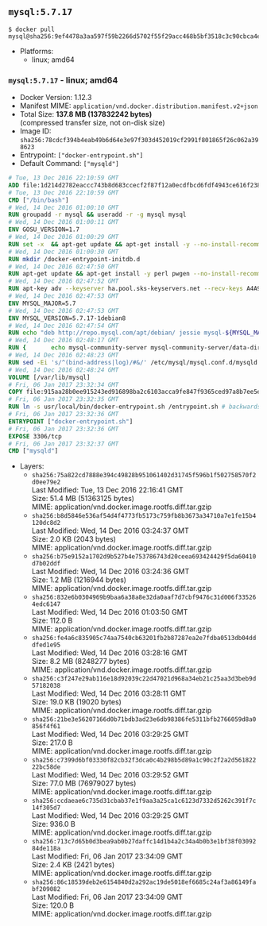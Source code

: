 ## `mysql:5.7.17`

```console
$ docker pull mysql@sha256:9ef4478a3aa597f59b2266d5702f55f29acc468b5bf3518c3c90cbca4e243823
```

-	Platforms:
	-	linux; amd64

### `mysql:5.7.17` - linux; amd64

-	Docker Version: 1.12.3
-	Manifest MIME: `application/vnd.docker.distribution.manifest.v2+json`
-	Total Size: **137.8 MB (137832242 bytes)**  
	(compressed transfer size, not on-disk size)
-	Image ID: `sha256:78cdcf394b4eab49b6d64e3e97f303d452019cf2991f801865f26c062a398623`
-	Entrypoint: `["docker-entrypoint.sh"]`
-	Default Command: `["mysqld"]`

```dockerfile
# Tue, 13 Dec 2016 22:10:59 GMT
ADD file:1d214d2782eaccc743b8d683ccecf2f87f12a0ecdfbcd6fdf4943ce616f23870 in / 
# Tue, 13 Dec 2016 22:10:59 GMT
CMD ["/bin/bash"]
# Wed, 14 Dec 2016 01:00:10 GMT
RUN groupadd -r mysql && useradd -r -g mysql mysql
# Wed, 14 Dec 2016 01:00:11 GMT
ENV GOSU_VERSION=1.7
# Wed, 14 Dec 2016 01:00:29 GMT
RUN set -x 	&& apt-get update && apt-get install -y --no-install-recommends ca-certificates wget && rm -rf /var/lib/apt/lists/* 	&& wget -O /usr/local/bin/gosu "https://github.com/tianon/gosu/releases/download/$GOSU_VERSION/gosu-$(dpkg --print-architecture)" 	&& wget -O /usr/local/bin/gosu.asc "https://github.com/tianon/gosu/releases/download/$GOSU_VERSION/gosu-$(dpkg --print-architecture).asc" 	&& export GNUPGHOME="$(mktemp -d)" 	&& gpg --keyserver ha.pool.sks-keyservers.net --recv-keys B42F6819007F00F88E364FD4036A9C25BF357DD4 	&& gpg --batch --verify /usr/local/bin/gosu.asc /usr/local/bin/gosu 	&& rm -r "$GNUPGHOME" /usr/local/bin/gosu.asc 	&& chmod +x /usr/local/bin/gosu 	&& gosu nobody true 	&& apt-get purge -y --auto-remove ca-certificates wget
# Wed, 14 Dec 2016 01:00:30 GMT
RUN mkdir /docker-entrypoint-initdb.d
# Wed, 14 Dec 2016 02:47:50 GMT
RUN apt-get update && apt-get install -y perl pwgen --no-install-recommends && rm -rf /var/lib/apt/lists/*
# Wed, 14 Dec 2016 02:47:52 GMT
RUN apt-key adv --keyserver ha.pool.sks-keyservers.net --recv-keys A4A9406876FCBD3C456770C88C718D3B5072E1F5
# Wed, 14 Dec 2016 02:47:53 GMT
ENV MYSQL_MAJOR=5.7
# Wed, 14 Dec 2016 02:47:53 GMT
ENV MYSQL_VERSION=5.7.17-1debian8
# Wed, 14 Dec 2016 02:47:54 GMT
RUN echo "deb http://repo.mysql.com/apt/debian/ jessie mysql-${MYSQL_MAJOR}" > /etc/apt/sources.list.d/mysql.list
# Wed, 14 Dec 2016 02:48:17 GMT
RUN { 		echo mysql-community-server mysql-community-server/data-dir select ''; 		echo mysql-community-server mysql-community-server/root-pass password ''; 		echo mysql-community-server mysql-community-server/re-root-pass password ''; 		echo mysql-community-server mysql-community-server/remove-test-db select false; 	} | debconf-set-selections 	&& apt-get update && apt-get install -y mysql-server="${MYSQL_VERSION}" && rm -rf /var/lib/apt/lists/* 	&& rm -rf /var/lib/mysql && mkdir -p /var/lib/mysql /var/run/mysqld 	&& chown -R mysql:mysql /var/lib/mysql /var/run/mysqld 	&& chmod 777 /var/run/mysqld
# Wed, 14 Dec 2016 02:48:23 GMT
RUN sed -Ei 's/^(bind-address|log)/#&/' /etc/mysql/mysql.conf.d/mysqld.cnf 	&& echo '[mysqld]\nskip-host-cache\nskip-name-resolve' > /etc/mysql/conf.d/docker.cnf
# Wed, 14 Dec 2016 02:48:24 GMT
VOLUME [/var/lib/mysql]
# Fri, 06 Jan 2017 23:32:34 GMT
COPY file:915aa28b0ee915243ed916898ba2c6103acca9fe847f9365ced97a8b7ee5e4c9 in /usr/local/bin/ 
# Fri, 06 Jan 2017 23:32:35 GMT
RUN ln -s usr/local/bin/docker-entrypoint.sh /entrypoint.sh # backwards compat
# Fri, 06 Jan 2017 23:32:36 GMT
ENTRYPOINT ["docker-entrypoint.sh"]
# Fri, 06 Jan 2017 23:32:36 GMT
EXPOSE 3306/tcp
# Fri, 06 Jan 2017 23:32:37 GMT
CMD ["mysqld"]
```

-	Layers:
	-	`sha256:75a822cd7888e394c49828b951061402d31745f596b1f502758570f2d0ee79e2`  
		Last Modified: Tue, 13 Dec 2016 22:16:41 GMT  
		Size: 51.4 MB (51363125 bytes)  
		MIME: application/vnd.docker.image.rootfs.diff.tar.gzip
	-	`sha256:b8d5846e536af54d4f4773fb5173c759fb8b3673a34710a7e1fe15b4120dc8d2`  
		Last Modified: Wed, 14 Dec 2016 03:24:37 GMT  
		Size: 2.0 KB (2043 bytes)  
		MIME: application/vnd.docker.image.rootfs.diff.tar.gzip
	-	`sha256:b75e9152a1702d9b527b4e753786743d20ceea693424429f5da60410d7b02ddf`  
		Last Modified: Wed, 14 Dec 2016 03:24:36 GMT  
		Size: 1.2 MB (1216944 bytes)  
		MIME: application/vnd.docker.image.rootfs.diff.tar.gzip
	-	`sha256:832e6b0304969b9baa6a38a8e32da0aaf7d7cbf9476c31d006f335264edc6147`  
		Last Modified: Wed, 14 Dec 2016 01:03:50 GMT  
		Size: 112.0 B  
		MIME: application/vnd.docker.image.rootfs.diff.tar.gzip
	-	`sha256:fe4a6c835905c74aa7540cb63201fb2b87287ea2e7fdba0513db04dddfed1e95`  
		Last Modified: Wed, 14 Dec 2016 03:28:16 GMT  
		Size: 8.2 MB (8248277 bytes)  
		MIME: application/vnd.docker.image.rootfs.diff.tar.gzip
	-	`sha256:c3f247e29ab116e18d92039c22d47021d968a34eb21c25aa3d3beb9d57182038`  
		Last Modified: Wed, 14 Dec 2016 03:28:11 GMT  
		Size: 19.0 KB (19020 bytes)  
		MIME: application/vnd.docker.image.rootfs.diff.tar.gzip
	-	`sha256:21be3e56207166d0b71bdb3ad23e6db98386fe5311bfb2766059d8a0856f4f61`  
		Last Modified: Wed, 14 Dec 2016 03:29:25 GMT  
		Size: 217.0 B  
		MIME: application/vnd.docker.image.rootfs.diff.tar.gzip
	-	`sha256:c7399d6bf03330f82cb32f3dca0c4b298b5d89a1c90c2f2a2d56182222bc58de`  
		Last Modified: Wed, 14 Dec 2016 03:29:52 GMT  
		Size: 77.0 MB (76979027 bytes)  
		MIME: application/vnd.docker.image.rootfs.diff.tar.gzip
	-	`sha256:ccdaeae6c735d31cbab37e1f9aa3a25ca1c6123d7332d5262c391f7c14f305d7`  
		Last Modified: Wed, 14 Dec 2016 03:29:25 GMT  
		Size: 936.0 B  
		MIME: application/vnd.docker.image.rootfs.diff.tar.gzip
	-	`sha256:713c7d65b0d3bea9ab0b27daffc14d1b4a2c34a4b0b3e1bf38f0309284de118a`  
		Last Modified: Fri, 06 Jan 2017 23:34:09 GMT  
		Size: 2.4 KB (2421 bytes)  
		MIME: application/vnd.docker.image.rootfs.diff.tar.gzip
	-	`sha256:86c18539deb2e6154840d2a292ac19de5018ef6685c24af3a86149fabf209082`  
		Last Modified: Fri, 06 Jan 2017 23:34:09 GMT  
		Size: 120.0 B  
		MIME: application/vnd.docker.image.rootfs.diff.tar.gzip
